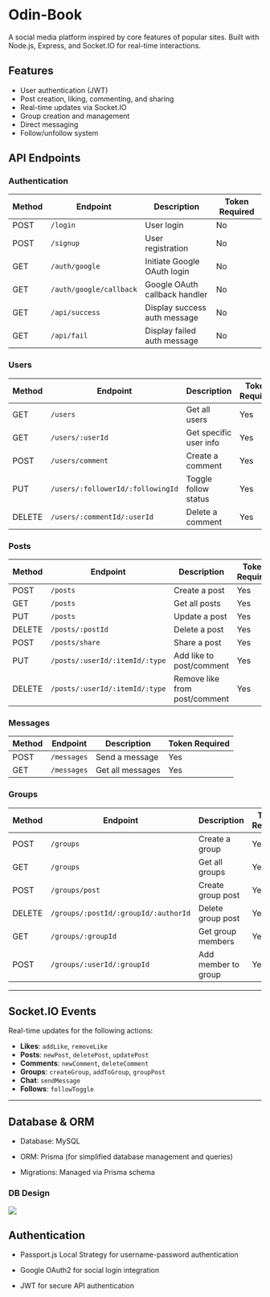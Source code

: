 # Odin-Book

A social media platform inspired by core features of popular sites. Built with Node.js, Express, and Socket.IO for real-time interactions.


## Features
- User authentication (JWT)
- Post creation, liking, commenting, and sharing
- Real-time updates via Socket.IO
- Group creation and management
- Direct messaging
- Follow/unfollow system

## API Endpoints

### Authentication
| Method | Endpoint   | Description                | Token Required |
|--------|------------|----------------------------|----------------|
| POST   | `/login`   | User login                 | No             |
| POST   | `/signup`  | User registration          | No             |
| GET    | `/auth/google`         | Initiate Google OAuth login          | No             |
| GET    | `/auth/google/callback`| Google OAuth callback handler        | No             |
| GET    | `/api/success`         | Display success auth message         | No             |
| GET    | `/api/fail`            | Display failed auth message          | No             |

### Users
| Method | Endpoint                        | Description                     | Token Required |
|--------|---------------------------------|---------------------------------|----------------|
| GET    | `/users`                        | Get all users                   | Yes            |
| GET    | `/users/:userId`                | Get specific user info          | Yes            |
| POST   | `/users/comment`                | Create a comment                | Yes            |
| PUT    | `/users/:followerId/:followingId` | Toggle follow status            | Yes            |
| DELETE | `/users/:commentId/:userId`     | Delete a comment                | Yes            |

### Posts
| Method | Endpoint                        | Description                     | Token Required |
|--------|---------------------------------|---------------------------------|----------------|
| POST   | `/posts`                        | Create a post                   | Yes            |
| GET    | `/posts`                        | Get all posts                   | Yes            |
| PUT    | `/posts`                        | Update a post                   | Yes            |
| DELETE | `/posts/:postId`                | Delete a post                   | Yes            |
| POST   | `/posts/share`                  | Share a post                    | Yes            |
| PUT    | `/posts/:userId/:itemId/:type`  | Add like to post/comment        | Yes            |
| DELETE | `/posts/:userId/:itemId/:type`  | Remove like from post/comment   | Yes            |

### Messages
| Method | Endpoint        | Description                     | Token Required |
|--------|-----------------|---------------------------------|----------------|
| POST   | `/messages`     | Send a message                  | Yes            |
| GET    | `/messages`     | Get all messages                | Yes            |

### Groups
| Method | Endpoint                        | Description                     | Token Required |
|--------|---------------------------------|---------------------------------|----------------|
| POST   | `/groups`                       | Create a group                  | Yes            |
| GET    | `/groups`                       | Get all groups                  | Yes            |
| POST   | `/groups/post`                  | Create group post               | Yes            |
| DELETE | `/groups/:postId/:groupId/:authorId` | Delete group post    | Yes            |
| GET    | `/groups/:groupId`              | Get group members               | Yes            |
| POST   | `/groups/:userId/:groupId`      | Add member to group             | Yes            |

---

## Socket.IO Events
Real-time updates for the following actions:
- **Likes**: `addLike`, `removeLike`
- **Posts**: `newPost`, `deletePost`, `updatePost`
- **Comments**: `newComment`, `deleteComment`
- **Groups**: `createGroup`, `addToGroup`, `groupPost`
- **Chat**: `sendMessage`
- **Follows**: `followToggle`

---

## Database & ORM


- Database: MySQL

- ORM: Prisma (for simplified database management and queries)

- Migrations: Managed via Prisma schema
  
### DB Design 
![](/image-1.png)

## Authentication

- Passport.js Local Strategy for username-password authentication

- Google OAuth2 for social login integration

- JWT for secure API authentication

